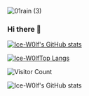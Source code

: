![01rain (3)](https://user-images.githubusercontent.com/88833541/234557176-65170a38-f59b-4745-b672-cde1d9f36626.jpg)


### Hi there 👋

[![Ice-W0lf's GitHub stats](https://github-readme-stats.vercel.app/api?username=Ice-W0lf&show_icons=true&theme=merko&include_all_commits=true)](https://github.com/anuraghazra/github-readme-stats)

[![Ice-W0lfTop Langs](https://github-readme-stats.vercel.app/api/top-langs/?username=Ice-W0lf&theme=tokyonight)](https://github.com/Ice-W0lf/github-readme-stats)

![Visitor Count](https://profile-counter.glitch.me/Ice-W0lf/count.svg)

![Ice-W0lf's GitHub stats](https://github-readme-stats.vercel.app/api?username=Ice-W0lf&show_icons=true&theme=tokyonight)

<!--
**Ice-W0lf/Ice-W0lf** is a ✨ _special_ ✨ repository because its `README.md` (this file) appears on your GitHub profile.

Here are some ideas to get you started:

- 🔭 I’m currently working on ...
- 🌱 I’m currently learning ...
- 👯 I’m looking to collaborate on ...
- 🤔 I’m looking for help with ...
- 💬 Ask me about ...
- 📫 How to reach me: ...
- 😄 Pronouns: ...
- ⚡ Fun fact: ...
-->
